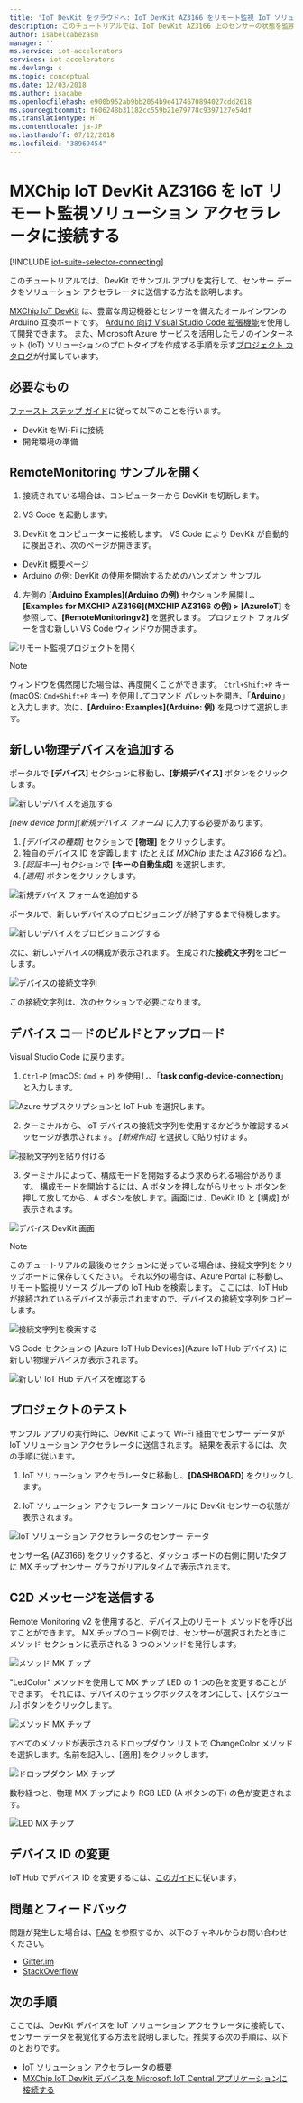 ```yaml
---
title: 'IoT DevKit をクラウドへ: IoT DevKit AZ3166 をリモート監視 IoT ソリューション アクセラレータに接続する | Microsoft Docs'
description: このチュートリアルでは、IoT DevKit AZ3166 上のセンサーの状態を監視および視覚化するためにリモート監視 IoT ソリューション アクセラレータに送信する方法を説明します。
author: isabelcabezasm
manager: ''
ms.service: iot-accelerators
services: iot-accelerators
ms.devlang: c
ms.topic: conceptual
ms.date: 12/03/2018
ms.author: isacabe
ms.openlocfilehash: e900b952ab9bb2054b9e4174670894027cdd2618
ms.sourcegitcommit: f606248b31182cc559b21e79778c9397127e54df
ms.translationtype: HT
ms.contentlocale: ja-JP
ms.lasthandoff: 07/12/2018
ms.locfileid: "38969454"
---
```

# <a name="connect-mxchip-iot-devkit-az3166-to-the-iot-remote-monitoring-solution-accelerator"></a>MXChip IoT DevKit AZ3166 を IoT リモート監視ソリューション アクセラレータに接続する


[!INCLUDE [iot-suite-selector-connecting](../../includes/iot-suite-selector-connecting.md)]

このチュートリアルでは、DevKit でサンプル アプリを実行して、センサー データをソリューション アクセラレータに送信する方法を説明します。

[MXChip IoT DevKit](https://aka.ms/iot-devkit) は、豊富な周辺機器とセンサーを備えたオールインワンの Arduino 互換ボードです。 [Arduino 向け Visual Studio Code 拡張機能](https://aka.ms/arduino)を使用して開発できます。 また、Microsoft Azure サービスを活用したモノのインターネット (IoT) ソリューションのプロトタイプを作成する手順を示す[プロジェクト カタログ](https://microsoft.github.io/azure-iot-developer-kit/docs/projects/)が付属しています。

## <a name="what-you-need"></a>必要なもの

[ファースト ステップ ガイド](https://docs.microsoft.com/azure/iot-hub/iot-hub-arduino-iot-devkit-az3166-get-started)に従って以下のことを行います。

* DevKit をWi-Fi に接続
* 開発環境の準備


## <a name="open-the-remotemonitoring-sample"></a>RemoteMonitoring サンプルを開く

1. 接続されている場合は、コンピューターから DevKit を切断します。

2. VS Code を起動します。

3. DevKit をコンピューターに接続します。 VS Code により DevKit が自動的に検出され、次のページが開きます。
  * DevKit 概要ページ
  * Arduino の例: DevKit の使用を開始するためのハンズオン サンプル

4. 左側の **[Arduino Examples]\(Arduino の例\)** セクションを展開し、**[Examples for MXCHIP AZ3166]\(MXCHIP AZ3166 の例\) > [AzureIoT]** を参照して、**[RemoteMonitoringv2]** を選択します。 プロジェクト フォルダーを含む新しい VS Code ウィンドウが開きます。

  ![リモート監視プロジェクトを開く](./media/iot-accelerators-arduino-iot-devkit-az3166-devkit-remote-monitoringV2/azure-iot-suite-arduino-examples.png)


  > [!NOTE]
  > ウィンドウを偶然閉じた場合は、再度開くことができます。 `Ctrl+Shift+P` キー (macOS: `Cmd+Shift+P` キー) を使用してコマンド パレットを開き、「**Arduino**」と入力します。次に、**[Arduino: Examples]\(Arduino: 例\)** を見つけて選択します。

## <a name="add-a-new-physical-device"></a>新しい物理デバイスを追加する

ポータルで **[デバイス]** セクションに移動し、**[新規デバイス]** ボタンをクリックします。 

![新しいデバイスを追加する](./media/iot-accelerators-arduino-iot-devkit-az3166-devkit-remote-monitoringV2/azure-iot-suite-add-device.png)

*[new device form]\(新規デバイス フォーム\)* に入力する必要があります。
1. *[デバイスの種類]* セクションで **[物理]** をクリックします。
2. 独自のデバイス ID を定義します (たとえば *MXChip* または *AZ3166* など)。
3. *[認証キー]* セクションで **[キーの自動生成]** を選択します。
4. *[適用]* ボタンをクリックします。

![新規デバイス フォームを追加する](./media/iot-accelerators-arduino-iot-devkit-az3166-devkit-remote-monitoringV2/azure-iot-suite-add-new-device-form.png)

ポータルで、新しいデバイスのプロビジョニングが終了するまで待機します。

![新しいデバイスをプロビジョニングする ](./media/iot-accelerators-arduino-iot-devkit-az3166-devkit-remote-monitoringV2/azure-iot-suite-add-device-provisioning.png)


次に、新しいデバイスの構成が表示されます。
生成された**接続文字列**をコピーします。

![デバイスの接続文字列](./media/iot-accelerators-arduino-iot-devkit-az3166-devkit-remote-monitoringV2/azure-iot-suite-new-device-connstring.png)


この接続文字列は、次のセクションで必要になります。





## <a name="build-and-upload-the-device-code"></a>デバイス コードのビルドとアップロード

Visual Studio Code に戻ります。 

1. `Ctrl+P` (macOS: `Cmd + P`) を使用し、「**task config-device-connection**」と入力します。

  ![Azure サブスクリプションと IoT Hub を選択します。](./media/iot-accelerators-arduino-iot-devkit-az3166-devkit-remote-monitoringV2/iot-suite-task-config-device-conexion.png)

2. ターミナルから、IoT デバイスの接続文字列を使用するかどうか確認するメッセージが表示されます。 *[新規作成]* を選択して貼り付けます。

  ![接続文字列を貼り付ける](./media/iot-accelerators-arduino-iot-devkit-az3166-devkit-remote-monitoringV2/iot-suite-task-config-device-conexion-choose-iot-hub-press-button-A.png)

3. ターミナルによって、構成モードを開始するよう求められる場合があります。 構成モードを開始するには、A ボタンを押しながらリセット ボタンを押して放してから、A ボタンを放します。画面には、DevKit ID と [構成] が表示されます。

  ![デバイス DevKit 画面](./media/iot-accelerators-arduino-iot-devkit-az3166-devkit-remote-monitoringV2/azure-iot-suite-devkit-screen.png)

  > [!NOTE]
  > このチュートリアルの最後のセクションに従っている場合は、接続文字列をクリップボードに保存してください。 それ以外の場合は、Azure Portal に移動し、リモート監視リソース グループの IoT Hub を検索します。 ここには、IoT Hub が接続されているデバイスが表示されますので、デバイスの接続文字列をコピーします。

  ![接続文字列を検索する](./media/iot-accelerators-arduino-iot-devkit-az3166-devkit-remote-monitoringV2/azure-iot-suite-connection-string-of-a-device.png)


VS Code セクションの [Azure IoT Hub Devices]\(Azure IoT Hub デバイス\) に新しい物理デバイスが表示されます。

![新しい IoT Hub デバイスを確認する](./media/iot-accelerators-arduino-iot-devkit-az3166-devkit-remote-monitoringV2/iot-suite-new-iot-hub-device.png)

## <a name="test-the-project"></a>プロジェクトのテスト

サンプル アプリの実行時に、DevKit によって Wi-Fi 経由でセンサー データが IoT ソリューション アクセラレータに送信されます。 結果を表示するには、次の手順に従います。

1. IoT ソリューション アクセラレータに移動し、**[DASHBOARD]** をクリックします。

2. IoT ソリューション アクセラレータ コンソールに DevKit センサーの状態が表示されます。 

![IoT ソリューション アクセラレータのセンサー データ](./media/iot-accelerators-arduino-iot-devkit-az3166-devkit-remote-monitoringV2/azure-iot-suite-dashboard.png)

センサー名 (AZ3166) をクリックすると、ダッシュ ボードの右側に開いたタブに MX チップ センサー グラフがリアルタイムで表示されます。


## <a name="send-a-c2d-message"></a>C2D メッセージを送信する
Remote Monitoring v2 を使用すると、デバイス上のリモート メソッドを呼び出すことができます。
MX チップのコード例では、センサーが選択されたときにメソッド セクションに表示される 3 つのメソッドを発行します。

![メソッド  MX チップ](./media/iot-accelerators-arduino-iot-devkit-az3166-devkit-remote-monitoringV2/azure-iot-suite-methods.png)

"LedColor" メソッドを使用して MX チップ LED の 1 つの色を変更することができます。 それには、デバイスのチェックボックスをオンにして、[スケジュール] ボタンをクリックします。 

![メソッド  MX チップ](./media/iot-accelerators-arduino-iot-devkit-az3166-devkit-remote-monitoringV2/azure-iot-suite-schedule.png)

すべてのメソッドが表示されるドロップダウン リストで ChangeColor メソッドを選択します。名前を記入し、[適用] をクリックします。

![ドロップダウン  MX チップ](./media/iot-accelerators-arduino-iot-devkit-az3166-devkit-remote-monitoringV2/iot-suite-change-color.png)

数秒経つと、物理 MX チップにより RGB LED (A ボタンの下) の色が変更されます。

![LED  MX チップ](./media/iot-accelerators-arduino-iot-devkit-az3166-devkit-remote-monitoringV2/azure-iot-suite-devkit-led.png)


## <a name="change-device-id"></a>デバイス ID の変更

IoT Hub でデバイス ID を変更するには、[このガイド](https://microsoft.github.io/azure-iot-developer-kit/docs/customize-device-id/)に従います。


## <a name="problems-and-feedback"></a>問題とフィードバック

問題が発生した場合は、[FAQ](https://microsoft.github.io/azure-iot-developer-kit/docs/faq/) を参照するか、以下のチャネルからお問い合わせください。

* [Gitter.im](http://gitter.im/Microsoft/azure-iot-developer-kit)
* [StackOverflow](https://stackoverflow.com/questions/tagged/iot-devkit)

## <a name="next-steps"></a>次の手順

ここでは、DevKit デバイスを IoT ソリューション アクセラレータに接続して、センサー データを視覚化する方法を説明しました。推奨する次の手順は、以下のとおりです。

* [IoT ソリューション アクセラレータの概要](https://docs.microsoft.com/azure/iot-suite/)
* [MXChip IoT DevKit デバイスを Microsoft IoT Central アプリケーションに接続する](https://docs.microsoft.com/microsoft-iot-central/howto-connect-devkit)
